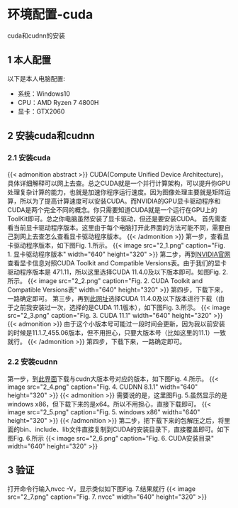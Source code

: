 # 环境配置-cuda


cuda和cudnn的安装

<!--more-->

## 1 本人配置

以下是本人电脑配置:

* 系统：Windows10
* CPU：AMD Ryzen 7 4800H
* 显卡：GTX2060

## 2 安装cuda和cudnn

### 2.1 安装cuda

{{< admonition abstract >}}
CUDA(Compute Unified Device Architecture)，具体详细解释可以网上去查。总之CUDA就是一个并行计算架构，可以提升你GPU处理复杂计算的能力，也就是加速你程序运行速度。因为图像处理主要就是矩阵运算，所以为了提高计算速度可以安装CUDA。而NVIDIA的GPU显卡驱动程序和CUDA是两个完全不同的概念。你只需要知道CUDA就是一个运行在GPU上的ToolKit即可。总之你电脑虽然安装了显卡驱动，但还是要安装CUDA。
首先需查看当前显卡驱动程序版本。这里由于每个电脑打开此界面的方法可能不同，需要自己到网上去查怎么查看显卡驱动程序版本。
{{< /admonition >}}
第一步，查看显卡驱动程序版本，如下图Fig. 1.所示。
{{< image src="2_1.png" caption="Fig. 1. 显卡驱动程序版本" width="640" height="320" >}}
第二步，再到[NVIDIA官网](https://docs.nvidia.com/cuda/cuda-toolkit-release-notes/index.html)查看显卡信息对照CUDA Toolkit and Compatible Versions表。由于我们的显卡驱动程序版本是 471.11，所以这里选择CUDA 11.4.0及以下版本即可。如图Fig. 2.所示。
{{< image src="2_2.png" caption="Fig. 2. CUDA Toolkit and Compatible Versions表" width="640" height="320" >}}
第四步，下载下来，一路确定即可。
第三步，再到[此网址](https://developer.nvidia.com/cuda-toolkit-archive)选择CUDA 11.4.0及以下版本进行下载（由于之前我安装过一次，选择的是CUDA 11.1版本），如下图Fig. 3.所示。
{{< image src="2_3.png" caption="Fig. 3. CUDA 11.1" width="640" height="320" >}}
{{< admonition >}}
由于这个小版本号可能过一段时间会更新，因为我以前安装的时候是11.1.7_455.06版本，但不用担心，只要大版本号（比如这里的11.1）一致就行。
{{< /admonition >}}
第四步，下载下来，一路确定即可。

### 2.2 安装cudnn

第一步，到[此界面](https://developer.nvidia.com/rdp/cudnn-archive)下载与cudn大版本号对应的版本，如下图Fig. 4.所示。
{{< image src="2_4.png" caption="Fig. 4. CUDNN 8.1.1" width="640" height="320" >}}
{{< admonition >}}
需要说的是，这里图Fig. 5.虽然显示的是windows x86，但下载下来的是x64。所以不用担心，直接下载即可。
{{< image src="2_5.png" caption="Fig. 5. windows x86" width="640" height="320" >}}
{{< /admonition >}}
第二步，把下载下来的包解压之后，将里面的bin、include、lib文件直接复制到CUDA的安装目录下，直接覆盖即可。如下图Fig. 6.所示
{{< image src="2_6.png" caption="Fig. 6. CUDA安装目录" width="640" height="320" >}}

## 3 验证

打开命令行输入nvcc -V，显示类似如下图Fig. 7.结果就行
{{< image src="2_7.png" caption="Fig. 7. nvcc" width="640" height="320" >}}

